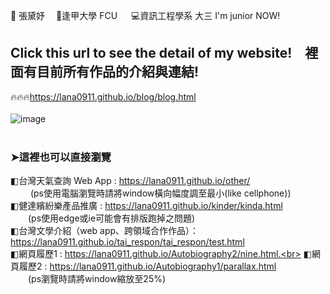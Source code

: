 👩 張黛妤&emsp;
🏫逢甲大學 FCU &emsp;
💻資訊工程學系 大三 I'm junior NOW!</br>
## Click this url to see the detail of my website!&emsp;裡面有目前所有作品的介紹與連結!
🔥🔥🔥https://lana0911.github.io/blog/blog.html<br><br>
![image](https://github.com/lana0911/lana0911/blob/main/ings/20210406_232417.gif)
<br><br>
### ➤這裡也可以直接瀏覽<br>
◧台灣天氣查詢 Web App : https://lana0911.github.io/other/<br>  &emsp;&emsp; (ps使用電腦瀏覽時請將window橫向幅度調至最小(like cellphone))<br> 
◧健達繽紛樂產品推廣 : https://lana0911.github.io/kinder/kinda.html<br>&emsp;&emsp;(ps使用edge或ie可能會有排版跑掉之問題)<br> 
◧台灣文學介紹（web app、跨領域合作作品）：https://lana0911.github.io/tai_respon/tai_respon/test.html <br>
◧網頁履歷1 : https://lana0911.github.io/Autobiography2/nine.html.<br>
◧網頁履歷2 : https://lana0911.github.io/Autobiography1/parallax.html<br>&emsp;&emsp;(ps瀏覽時請將window縮放至25%)



